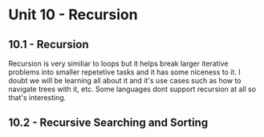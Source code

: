# Unit 10 - Recursion

## 10.1 - Recursion

Recursion is very similiar to loops but it helps break larger iterative problems into smaller repetetive tasks and it has some niceness to it. I doubt we will be learning all about it and it's use cases such as how to navigate trees with it, etc. Some languages dont support recursion at all so that's interesting.

## 10.2 - Recursive Searching and Sorting
